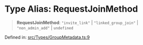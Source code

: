 # Type Alias: RequestJoinMethod

> **RequestJoinMethod**: `"invite_link"` \| `"linked_group_join"` \| `"non_admin_add"` \| `undefined`

Defined in: [src/Types/GroupMetadata.ts:9](https://github.com/Fokusdotid/Baileys/blob/b457796e9982984bfe7323cdd6fea8bc613c4ed0/src/Types/GroupMetadata.ts#L9)
